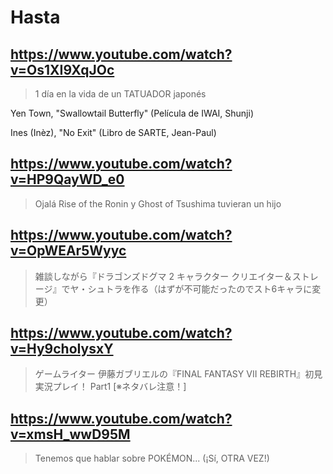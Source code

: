 # Hasta

## https://www.youtube.com/watch?v=Os1XI9XqJOc

> 1 día en la vida de un TATUADOR japonés

Yen Town, "Swallowtail Butterfly" (Película de IWAI, Shunji)

Ines (Inèz), "No Exit" (Libro de SARTE, Jean-Paul)

## https://www.youtube.com/watch?v=HP9QayWD_e0 

> Ojalá Rise of the Ronin y Ghost of Tsushima tuvieran un hijo

## https://www.youtube.com/watch?v=OpWEAr5Wyyc

> 雑談しながら『ドラゴンズドグマ 2 キャラクター クリエイター＆ストレージ』でヤ・シュトラを作る（はずが不可能だったのでスト6キャラに変更）

## https://www.youtube.com/watch?v=Hy9choIysxY

> ゲームライター 伊藤ガブリエルの『FINAL FANTASY VII REBIRTH』初見実況プレイ！ Part1 [※ネタバレ注意！]

## https://www.youtube.com/watch?v=xmsH_wwD95M 

> Tenemos que hablar sobre POKÉMON... (¡Sí, OTRA VEZ!) 
